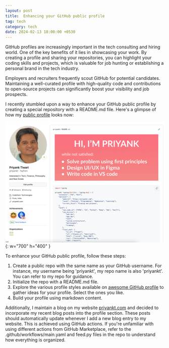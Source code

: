 ```yaml
---
layout: post
title:  Enhancing your GitHub public profile
tag: tech
category: tech
date: 2024-02-13 18:00:00 +0530
---
```


GitHub profiles are increasingly important in the tech consulting and hiring world. One of the key benefits of it lies in showcasing your work. By creating a profile and sharing your repositories, you can highlight your coding skills and projects, which is valuable for job hunting or establishing a personal brand in the tech industry.

Employers and recruiters frequently scout GitHub for potential candidates. Maintaining a well-curated profile with high-quality code and contributions to open-source projects can significantly boost your visibility and job prospects.

I recently stumbled upon a way to enhance your GitHub public profile by creating a special repository with a README.md file. Here's a glimpse of how my [public profile](https://github.com/priyankt) looks now:

![My GitHub Profile](/assets/img/posts/2024-02-13/github-profile.png){: w="700" h="400" }

To enhance your GitHub public profile, follow these steps:

1. Create a public repo with the same name as your GitHub username. For instance, my username being 'priyankt', my repo name is also 'priyankt'. You can refer to my repo for guidance.
2. Initialize the repo with a README.md file.
3. Explore the various profile styles available on [awesome GitHub profile](https://zzetao.github.io/awesome-github-profile/) to gather ideas for your profile. Select the ones you like.
4. Build your profile using markdown content.

Additionally, I maintain a blog on my website [priyankt.com](https://www.priyankt.com) and decided to incorporate my recent blog posts into the profile section. These posts should automatically update whenever I add a new blog entry to my website. This is achieved using GitHub actions. If you're unfamiliar with using different actions from GitHub Marketplace, refer to the .github/workflows/main.yaml and feed.py files in the repo to understand how everything is organized.
